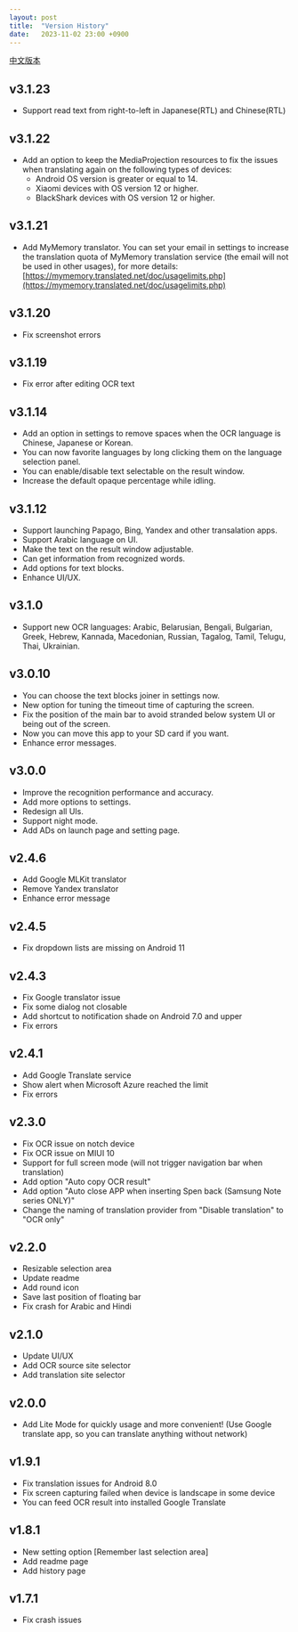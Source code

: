 ```yaml
---
layout: post
title:  "Version History"
date:   2023-11-02 23:00 +0900
---
```


[中文版本](./version_history_zh_tw.html)

## v3.1.23
- Support read text from right-to-left in Japanese(RTL) and Chinese(RTL)

## v3.1.22
- Add an option to keep the MediaProjection resources to fix the issues when translating again on the following types of devices:
  - Android OS version is greater or equal to 14.
  - Xiaomi devices with OS version 12 or higher.
  - BlackShark devices with OS version 12 or higher.

## v3.1.21
- Add MyMemory translator. You can set your email in settings to increase the translation quota of MyMemory translation service (the email will not be used in other usages), for more details: [https://mymemory.translated.net/doc/usagelimits.php](https://mymemory.translated.net/doc/usagelimits.php)

## v3.1.20
- Fix screenshot errors

## v3.1.19
- Fix error after editing OCR text

## v3.1.14
- Add an option in settings to remove spaces when the OCR language is Chinese, Japanese or Korean.  
- You can now favorite languages by long clicking them on the language selection panel.  
- You can enable/disable text selectable on the result window.  
- Increase the default opaque percentage while idling.

## v3.1.12
- Support launching Papago, Bing, Yandex and other transalation apps.  
- Support Arabic language on UI.  
- Make the text on the result window adjustable.  
- Can get information from recognized words.  
- Add options for text blocks.  
- Enhance UI/UX.

## v3.1.0
- Support new OCR languages: Arabic, Belarusian, Bengali, Bulgarian, Greek, Hebrew, Kannada, Macedonian, Russian, Tagalog, Tamil, Telugu, Thai, Ukrainian.

## v3.0.10
- You can choose the text blocks joiner in settings now.  
- New option for tuning the timeout time of capturing the screen.  
- Fix the position of the main bar to avoid stranded below system UI or being out of the screen.  
- Now you can move this app to your SD card if you want.  
- Enhance error messages.

## v3.0.0
- Improve the recognition performance and accuracy.  
- Add more options to settings.  
- Redesign all UIs.  
- Support night mode.  
- Add ADs on launch page and setting page.

## v2.4.6
- Add Google MLKit translator  
- Remove Yandex translator  
- Enhance error message

## v2.4.5
- Fix dropdown lists are missing on Android 11

## v2.4.3
- Fix Google translator issue  
- Fix some dialog not closable  
- Add shortcut to notification shade on Android 7.0 and upper  
- Fix errors

## v2.4.1
- Add Google Translate service  
- Show alert when Microsoft Azure reached the limit  
- Fix errors

## v2.3.0
- Fix OCR issue on notch device  
- Fix OCR issue on MIUI 10  
- Support for full screen mode (will not trigger navigation bar when translation)  
- Add option "Auto copy OCR result"  
- Add option "Auto close APP when inserting Spen back (Samsung Note series ONLY)"  
- Change the naming of translation provider from "Disable translation" to "OCR only"

## v2.2.0
- Resizable selection area  
- Update readme  
- Add round icon  
- Save last position of floating bar  
- Fix crash for Arabic and Hindi

## v2.1.0
- Update UI/UX  
- Add OCR source site selector  
- Add translation site selector

## v2.0.0
- Add Lite Mode for quickly usage and more convenient! (Use Google translate app, so you can translate anything without network)

## v1.9.1
- Fix translation issues for Android 8.0  
- Fix screen capturing failed when device is landscape in some device  
- You can feed OCR result into installed Google Translate

## v1.8.1
- New setting option [Remember last selection area]  
- Add readme page  
- Add history page

## v1.7.1
- Fix crash issues